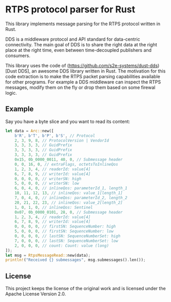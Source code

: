 # RTPS protocol parser for Rust

This library implements message parsing for the RTPS protocol written in Rust.

DDS is a middleware protocol and API standard for data-centric connectivity. The main goal of DDS is to share the right data at the right place at the right time, even between time-decoupled publishers and consumers.

This library uses the code of (https://github.com/s2e-systems/dust-dds)[Dust DDS], an awesome DDS library written in Rust. The motivation for this code extraction is to make the RTPS packet parsing capabilities available for other programs. For example a DDS middleware can inspect the RTPS messages, modify them on the fly or drop them based on some firewal logic.

## Example

Say you have a byte slice and you want to read its content:
```rust
let data = Arc::new([
    b'R', b'T', b'P', b'S', // Protocol
    2, 3, 9, 8, // ProtocolVersion | VendorId
    3, 3, 3, 3, // GuidPrefix
    3, 3, 3, 3, // GuidPrefix
    3, 3, 3, 3, // GuidPrefix
    0x15, 0b_0000_0011, 40, 0, // Submessage header
    0, 0, 16, 0, // extraFlags, octetsToInlineQos
    1, 2, 3, 4, // readerId: value[4]
    6, 7, 8, 9, // writerId: value[4]
    0, 0, 0, 0, // writerSN: high
    5, 0, 0, 0, // writerSN: low
    6, 0, 4, 0, // inlineQos: parameterId_1, length_1
    10, 11, 12, 13, // inlineQos: value_1[length_1]
    7, 0, 4, 0, // inlineQos: parameterId_2, length_2
    20, 21, 22, 23, // inlineQos: value_2[length_2]
    1, 0, 1, 0, // inlineQos: Sentinel
    0x07, 0b_0000_0101, 28, 0, // Submessage header
    1, 2, 3, 4, // readerId: value[4]
    6, 7, 8, 9, // writerId: value[4]
    0, 0, 0, 0, // firstSN: SequenceNumber: high
    5, 0, 0, 0, // firstSN: SequenceNumber: low
    0, 0, 0, 0, // lastSN: SequenceNumberSet: high
    7, 0, 0, 0, // lastSN: SequenceNumberSet: low
    2, 0, 0, 0, // count: Count: value (long)
]);
let msg = RtpsMessageRead::new(data);
println!("Received {} submessages", msg.submessages().len());
```

## License

This project keeps the license of the original work and is licensed under the Apache License Version 2.0.